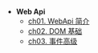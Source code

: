 * **Web Api**
    * [ch01. WebApi 简介](WebApi/ch01)
    * [ch02. DOM 基础](WebApi/ch02)
    * [ch03. 事件高级](WebApi/ch03)
